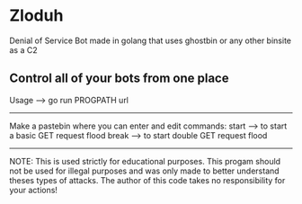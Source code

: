 # Zloduh
Denial of Service Bot made in golang that uses ghostbin or any other binsite as a C2

Control all of your bots from one place
----------------------------------

Usage --> go run PROGPATH url
  
----------------------------------
  
Make a pastebin where you can enter and edit commands:
  start --> to start a basic GET request flood
  break --> to start double GET request flood
  
---------------------------------
  
NOTE:
This is used strictly for educational purposes.
This progam should not be used for illegal purposes and was only made to better understand theses types of attacks.
The author of this code takes no responsibility for your actions!
